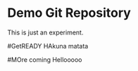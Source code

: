 # Demo Git Repository


This is just an experiment.



#GetREADY
HAkuna matata


#MOre coming
Hellooooo